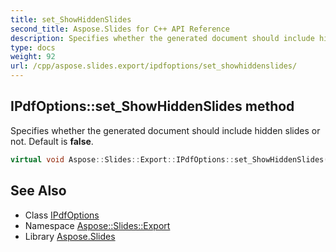 ```yaml
---
title: set_ShowHiddenSlides
second_title: Aspose.Slides for C++ API Reference
description: Specifies whether the generated document should include hidden slides or not. Default is false.
type: docs
weight: 92
url: /cpp/aspose.slides.export/ipdfoptions/set_showhiddenslides/
---
```

## IPdfOptions::set_ShowHiddenSlides method


Specifies whether the generated document should include hidden slides or not. Default is **false**.

```cpp
virtual void Aspose::Slides::Export::IPdfOptions::set_ShowHiddenSlides(bool value)=0
```

## See Also

* Class [IPdfOptions](../)
* Namespace [Aspose::Slides::Export](../../)
* Library [Aspose.Slides](../../../)
